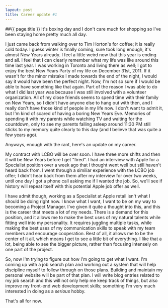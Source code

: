 ```yaml
---
layout: post
title: Career update #1
---
```

##{{ page.title }}
It's boxing day and I don't care much for shopping so I've been staying
home pretty much all day.

I just came back from walking over to Tim Horton's for coffee; it is
really cold today. I guess winter is finally coming, sure took long
enough, it's almost New Years already. I feel a little weird now that
this year is ending and all. I feel that I can clearly remember what my
life was like around this time last year. I was working in Toronto and
living there as well; I got to enjoy the best New Years Party of my life
on December 31st, 2011. If it wasn't for the minor mistake I made
towards the end of the night, I would say it would have been the
perfect night. Now, I'm not so sure if I would be able to have something
like that again. Part of the reason I was able to do what I did last
year was because I was still involved with a volunteer organization. All
of my close friends seems to spend time with their family on New Years,
so I didn't have anyone else to hang out with then, and I really don't
have those kind of people in my life now. I don't want to admit it, but
I'm kind of scared of having a boring New Years Eve. Memories of
spending it with my parents while watching TV and waiting for the
countdown, only to see my parents falling asleep around 11:30 PM still
sticks to my memory quite clearly to this day (and I believe that was
quite a few years ago).

Anyways, enough with the rant, here's an update on my career.

My contract with LCBO will be over soon. I have three more shifts and
then it will be New Years before I get "fired". I had an interview with
Apple for a Specialist position over a week ago that I thought went well
but still haven't heard back from. I went through a similiar experience
with the LCBO job offer; I didn't hear back from them after my interview
for over two weeks, until one day I got a phone call asking me if I
wanted the job. So, we'll see if history will repeat itself with this
potential Apple job offer as well.

I have admit though, working as a Specialist at Apple retail isn't what
I should be doing right now. I know what I want, I want to be on my way
to becoming a Project Manager. I've given it quite a thought into this,
and this is the career that meets a lot of my needs. There is a demand
for this position, and it allows me to make the best uses of my natural
talents while fitting well into my personality. It requires juggling
multiple tasks, while making the best uses of my communication skills to
speak with my team members and encourage cooperation. Best of all, it
allows me to be the center of it all, which means I get to see a little
bit of everything. I like that a lot, being able to see the bigger
picture, rather than focusing intensely on one part of the project. 

So, now I'm trying to figure out how I'm going to get what I want. I'm
coming up with a job search plan and working out a system that will help
discipline myself to follow through on those plans. Building and
maintain my personal website will be part of that plan. I will write
blog entries related to my job search and this will not only help me
keep track of things, but also improve my front-end web development
skills; something I'm very much interested in doing as a *serious* hobby.

That's all for now.
